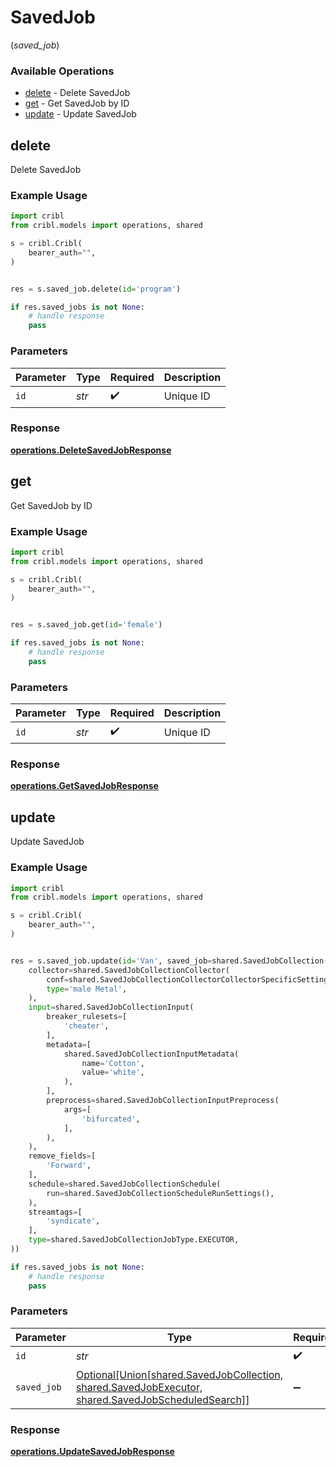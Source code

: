 # SavedJob
(*saved_job*)

### Available Operations

* [delete](#delete) - Delete SavedJob
* [get](#get) - Get SavedJob by ID
* [update](#update) - Update SavedJob

## delete

Delete SavedJob

### Example Usage

```python
import cribl
from cribl.models import operations, shared

s = cribl.Cribl(
    bearer_auth="",
)


res = s.saved_job.delete(id='program')

if res.saved_jobs is not None:
    # handle response
    pass
```

### Parameters

| Parameter          | Type               | Required           | Description        |
| ------------------ | ------------------ | ------------------ | ------------------ |
| `id`               | *str*              | :heavy_check_mark: | Unique ID          |


### Response

**[operations.DeleteSavedJobResponse](../../models/operations/deletesavedjobresponse.md)**


## get

Get SavedJob by ID

### Example Usage

```python
import cribl
from cribl.models import operations, shared

s = cribl.Cribl(
    bearer_auth="",
)


res = s.saved_job.get(id='female')

if res.saved_jobs is not None:
    # handle response
    pass
```

### Parameters

| Parameter          | Type               | Required           | Description        |
| ------------------ | ------------------ | ------------------ | ------------------ |
| `id`               | *str*              | :heavy_check_mark: | Unique ID          |


### Response

**[operations.GetSavedJobResponse](../../models/operations/getsavedjobresponse.md)**


## update

Update SavedJob

### Example Usage

```python
import cribl
from cribl.models import operations, shared

s = cribl.Cribl(
    bearer_auth="",
)


res = s.saved_job.update(id='Van', saved_job=shared.SavedJobCollection(
    collector=shared.SavedJobCollectionCollector(
        conf=shared.SavedJobCollectionCollectorCollectorSpecificSettings(),
        type='male Metal',
    ),
    input=shared.SavedJobCollectionInput(
        breaker_rulesets=[
            'cheater',
        ],
        metadata=[
            shared.SavedJobCollectionInputMetadata(
                name='Cotton',
                value='white',
            ),
        ],
        preprocess=shared.SavedJobCollectionInputPreprocess(
            args=[
                'bifurcated',
            ],
        ),
    ),
    remove_fields=[
        'Forward',
    ],
    schedule=shared.SavedJobCollectionSchedule(
        run=shared.SavedJobCollectionScheduleRunSettings(),
    ),
    streamtags=[
        'syndicate',
    ],
    type=shared.SavedJobCollectionJobType.EXECUTOR,
))

if res.saved_jobs is not None:
    # handle response
    pass
```

### Parameters

| Parameter                                                                                                                              | Type                                                                                                                                   | Required                                                                                                                               | Description                                                                                                                            |
| -------------------------------------------------------------------------------------------------------------------------------------- | -------------------------------------------------------------------------------------------------------------------------------------- | -------------------------------------------------------------------------------------------------------------------------------------- | -------------------------------------------------------------------------------------------------------------------------------------- |
| `id`                                                                                                                                   | *str*                                                                                                                                  | :heavy_check_mark:                                                                                                                     | Unique ID                                                                                                                              |
| `saved_job`                                                                                                                            | [Optional[Union[shared.SavedJobCollection, shared.SavedJobExecutor, shared.SavedJobScheduledSearch]]](../../models/shared/savedjob.md) | :heavy_minus_sign:                                                                                                                     | SavedJob object to be updated                                                                                                          |


### Response

**[operations.UpdateSavedJobResponse](../../models/operations/updatesavedjobresponse.md)**

